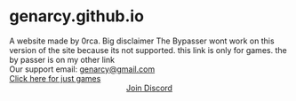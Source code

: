 # genarcy.github.io
A website made by 0rca.
Big disclaimer The Bypasser wont work on this version of the site because its not supported. this link is only for games. the by passer is on my other link<br>
Our support email: <a href="genarcy@gmail.com">genarcy@gmail.com</a><br>
<a href="https://genarcy.github.io/static/index.html">Click here for just games</a>
<a href="https://discord.gg/BH5EvRqQMz" style="display: block; text-align: center;">Join Discord</a>
